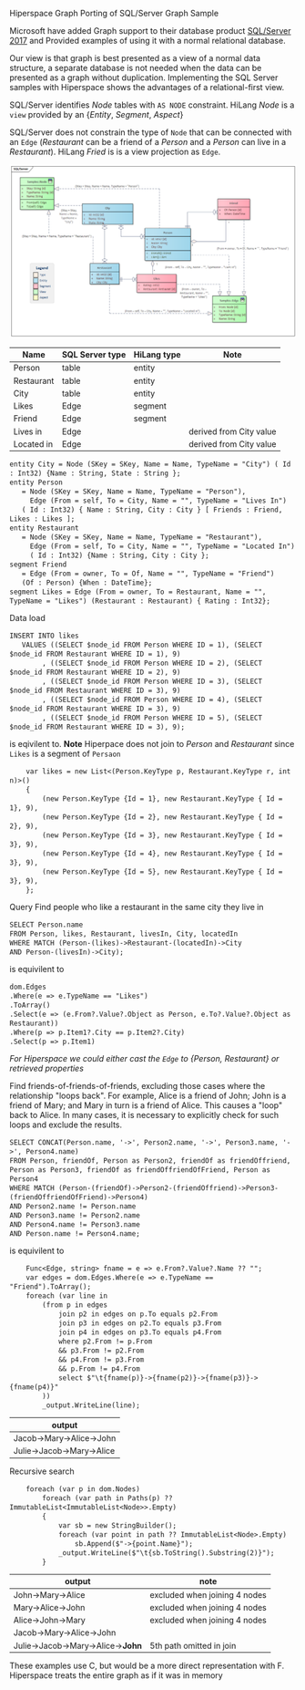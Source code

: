 ﻿ Hiperspace Graph
 Porting of SQL/Server Graph Sample 

Microsoft have added Graph support to their database product [SQL/Server 2017](https://learn.microsoft.com/en-us/sql/relational-databases/graphs/sql-graph-sample?view=sql-server-ver16) and Provided examples of using it with a normal relational database.

Our view is that graph is best presented as a view of a normal data structure, a separate database is not needed when the data can be presented as a graph without duplication.  Implementing the SQL Server samples with Hiperspace shows the advantages of a relational-first view.

SQL/Server identifies *Node* tables with `AS NODE` constraint. HiLang *Node* is a `view` provided by an {*Entity*, *Segment*, *Aspect*} 

SQL/Server does not constrain the type of `Node` that can be connected with an `Edge` (*Restaurant* can be a friend of a *Person* and a *Person* can live in a *Restaurant*). HiLang *Fried* is is a view projection as `Edge`.

![Model](Model.png "Title")

|Name |SQL Server type | HiLang type | Note |
|--|--|--|--|
|Person | table | entity|
|Restaurant | table | entity|
|City | table | entity|
| Likes | Edge | segment |
|Friend| Edge | segment |
| Lives in | Edge | |derived from City value |
| Located in | Edge || derived from City value |

 ```
 entity City = Node (SKey = SKey, Name = Name, TypeName = "City") ( Id : Int32) {Name : String, State : String };
entity Person 
	= Node (SKey = SKey, Name = Name, TypeName = "Person"), 
	  Edge (From = self, To = City, Name = "", TypeName = "Lives In") 
	( Id : Int32) { Name : String, City : City } [ Friends : Friend, Likes : Likes ]; 
entity Restaurant 
	= Node (SKey = SKey, Name = Name, TypeName = "Restaurant"),
	  Edge (From = self, To = City, Name = "", TypeName = "Located In") 
	  ( Id : Int32) {Name : String, City : City };
segment Friend 
	= Edge (From = owner, To = Of, Name = "", TypeName = "Friend")
	(Of : Person) {When : DateTime};
segment Likes = Edge (From = owner, To = Restaurant, Name = "", TypeName = "Likes") (Restaurant : Restaurant) { Rating : Int32};

 ```

  Data load

 ```
 INSERT INTO likes
    VALUES ((SELECT $node_id FROM Person WHERE ID = 1), (SELECT $node_id FROM Restaurant WHERE ID = 1), 9)
         , ((SELECT $node_id FROM Person WHERE ID = 2), (SELECT $node_id FROM Restaurant WHERE ID = 2), 9)
         , ((SELECT $node_id FROM Person WHERE ID = 3), (SELECT $node_id FROM Restaurant WHERE ID = 3), 9)
         , ((SELECT $node_id FROM Person WHERE ID = 4), (SELECT $node_id FROM Restaurant WHERE ID = 3), 9)
         , ((SELECT $node_id FROM Person WHERE ID = 5), (SELECT $node_id FROM Restaurant WHERE ID = 3), 9);
```
is eqivilent to. **Note** Hiperpace does not join to *Person* and *Restaurant* since `Likes` is a segment of `Persaon`
```
    var likes = new List<(Person.KeyType p, Restaurant.KeyType r, int n)>()
    {
        (new Person.KeyType {Id = 1}, new Restaurant.KeyType { Id = 1}, 9),
        (new Person.KeyType {Id = 2}, new Restaurant.KeyType { Id = 2}, 9),
        (new Person.KeyType {Id = 3}, new Restaurant.KeyType { Id = 3}, 9),
        (new Person.KeyType {Id = 4}, new Restaurant.KeyType { Id = 3}, 9),
        (new Person.KeyType {Id = 5}, new Restaurant.KeyType { Id = 3}, 9),
    };
```

 Query
Find people who like a restaurant in the same city they live in
```
SELECT Person.name
FROM Person, likes, Restaurant, livesIn, City, locatedIn
WHERE MATCH (Person-(likes)->Restaurant-(locatedIn)->City 
AND Person-(livesIn)->City);
```
is equivilent to
```
dom.Edges
.Where(e => e.TypeName == "Likes")
.ToArray()
.Select(e => (e.From?.Value?.Object as Person, e.To?.Value?.Object as Restaurant))
.Where(p => p.Item1?.City == p.Item2?.City)
.Select(p => p.Item1)
```
*For Hiperspace we could either cast the `Edge` to {Person, Restaurant} or retrieved properties* 

Find friends-of-friends-of-friends, excluding those cases where the relationship "loops back".
For example, Alice is a friend of John; John is a friend of Mary; and Mary in turn is a friend of Alice.
This causes a "loop" back to Alice. In many cases, it is necessary to explicitly check for such loops and exclude the results.
```
SELECT CONCAT(Person.name, '->', Person2.name, '->', Person3.name, '->', Person4.name)
FROM Person, friendOf, Person as Person2, friendOf as friendOffriend, Person as Person3, friendOf as friendOffriendOfFriend, Person as Person4
WHERE MATCH (Person-(friendOf)->Person2-(friendOffriend)->Person3-(friendOffriendOfFriend)->Person4)
AND Person2.name != Person.name
AND Person3.name != Person2.name
AND Person4.name != Person3.name
AND Person.name != Person4.name;
```
is equivilent to
```
    Func<Edge, string> fname = e => e.From?.Value?.Name ?? "";
    var edges = dom.Edges.Where(e => e.TypeName == "Friend").ToArray();
    foreach (var line in 
        (from p in edges
            join p2 in edges on p.To equals p2.From
            join p3 in edges on p2.To equals p3.From
            join p4 in edges on p3.To equals p4.From
            where p2.From != p.From
            && p3.From != p2.From
            && p4.From != p3.From
            && p.From != p4.From
            select $"\t{fname(p)}->{fname(p2)}->{fname(p3)}->{fname(p4)}"
        ))
        _output.WriteLine(line);
```
|output|
|-|
|Jacob->Mary->Alice->John|
|Julie->Jacob->Mary->Alice|

 Recursive search
```
    foreach (var p in dom.Nodes)
        foreach (var path in Paths(p) ?? ImmutableList<ImmutableList<Node>>.Empty)
        {
            var sb = new StringBuilder();
            foreach (var point in path ?? ImmutableList<Node>.Empty)
                sb.Append($"->{point.Name}");
            _output.WriteLine($"\t{sb.ToString().Substring(2)}");
        }

```
|output| note|
|-|-|
|John->Mary->Alice|excluded when joining 4 nodes|
|Mary->Alice->John|excluded when joining 4 nodes|
|Alice->John->Mary|excluded when joining 4 nodes|
|Jacob->Mary->Alice->John|
|Julie->Jacob->Mary->Alice->**John** |5th path omitted in join|

These examples use C, but would be a more direct representation with F.
Hiperspace treats the entire graph as if it was in memory